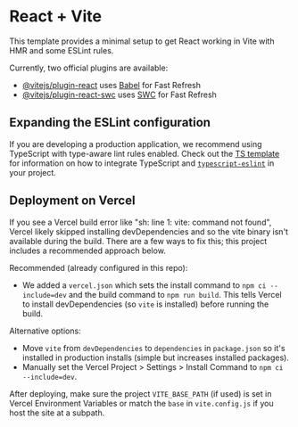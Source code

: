 # React + Vite

This template provides a minimal setup to get React working in Vite with HMR and some ESLint rules.

Currently, two official plugins are available:

- [@vitejs/plugin-react](https://github.com/vitejs/vite-plugin-react/blob/main/packages/plugin-react) uses [Babel](https://babeljs.io/) for Fast Refresh
- [@vitejs/plugin-react-swc](https://github.com/vitejs/vite-plugin-react/blob/main/packages/plugin-react-swc) uses [SWC](https://swc.rs/) for Fast Refresh

## Expanding the ESLint configuration

If you are developing a production application, we recommend using TypeScript with type-aware lint rules enabled. Check out the [TS template](https://github.com/vitejs/vite/tree/main/packages/create-vite/template-react-ts) for information on how to integrate TypeScript and [`typescript-eslint`](https://typescript-eslint.io) in your project.

## Deployment on Vercel

If you see a Vercel build error like "sh: line 1: vite: command not found", Vercel likely skipped installing devDependencies and so the vite binary isn't available during the build. There are a few ways to fix this; this project includes a recommended approach below.

Recommended (already configured in this repo):
- We added a `vercel.json` which sets the install command to `npm ci --include=dev` and the build command to `npm run build`. This tells Vercel to install devDependencies (so `vite` is installed) before running the build.

Alternative options:
- Move `vite` from `devDependencies` to `dependencies` in `package.json` so it's installed in production installs (simple but increases installed packages).
- Manually set the Vercel Project > Settings > Install Command to `npm ci --include=dev`.

After deploying, make sure the project `VITE_BASE_PATH` (if used) is set in Vercel Environment Variables or match the `base` in `vite.config.js` if you host the site at a subpath.
